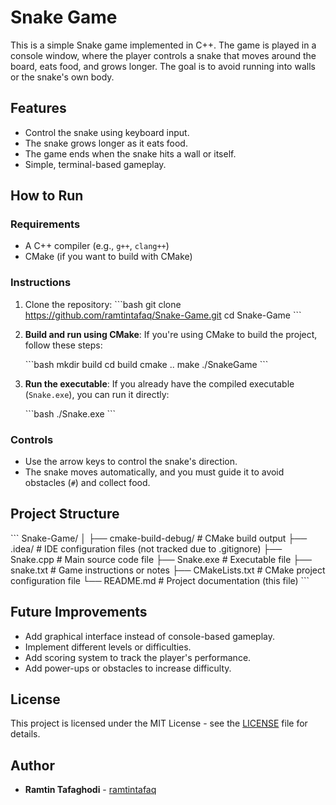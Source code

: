 
# Snake Game

This is a simple Snake game implemented in C++. The game is played in a console window, where the player controls a snake that moves around the board, eats food, and grows longer. The goal is to avoid running into walls or the snake's own body.

## Features

- Control the snake using keyboard input.
- The snake grows longer as it eats food.
- The game ends when the snake hits a wall or itself.
- Simple, terminal-based gameplay.

## How to Run

### Requirements
- A C++ compiler (e.g., `g++`, `clang++`)
- CMake (if you want to build with CMake)

### Instructions
1. Clone the repository:
   \`\`\`bash
   git clone https://github.com/ramtintafaq/Snake-Game.git
   cd Snake-Game
   \`\`\`

2. **Build and run using CMake**:
   If you're using CMake to build the project, follow these steps:

   \`\`\`bash
   mkdir build
   cd build
   cmake ..
   make
   ./SnakeGame
   \`\`\`

3. **Run the executable**:
   If you already have the compiled executable (`Snake.exe`), you can run it directly:

   \`\`\`bash
   ./Snake.exe
   \`\`\`

### Controls
- Use the arrow keys to control the snake's direction.
- The snake moves automatically, and you must guide it to avoid obstacles (`#`) and collect food.

## Project Structure

\`\`\`
Snake-Game/
│
├── cmake-build-debug/       # CMake build output
├── .idea/                   # IDE configuration files (not tracked due to .gitignore)
├── Snake.cpp                # Main source code file
├── Snake.exe                # Executable file
├── snake.txt                # Game instructions or notes
├── CMakeLists.txt           # CMake project configuration file
└── README.md                # Project documentation (this file)
\`\`\`

## Future Improvements

- Add graphical interface instead of console-based gameplay.
- Implement different levels or difficulties.
- Add scoring system to track the player's performance.
- Add power-ups or obstacles to increase difficulty.

## License

This project is licensed under the MIT License - see the [LICENSE](LICENSE) file for details.

## Author

- **Ramtin Tafaghodi** - [ramtintafaq](https://github.com/ramtintafaq)
